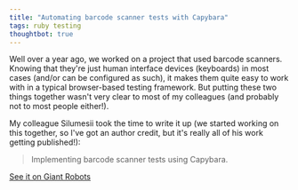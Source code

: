 ```yaml
---
title: "Automating barcode scanner tests with Capybara"
tags: ruby testing
thoughtbot: true
---
```


Well over a year ago, we worked on a project that used barcode scanners.
Knowing that they're just human interface devices (keyboards) in most cases
(and/or can be configured as such), it makes them quite easy to work with in a
typical browser-based testing framework. But putting these two things together
wasn't very clear to most of my colleagues (and probably not to most people
either!).

My colleague Silumesii took the time to write it up (we started working on this
together, so I've got an author credit, but it's really all of his work getting
published!):

> Implementing barcode scanner tests using Capybara.

[See it on Giant Robots][1]

[1]: https://thoughtbot.com/blog/automating-barcode-scanner-tests-with-capybara
